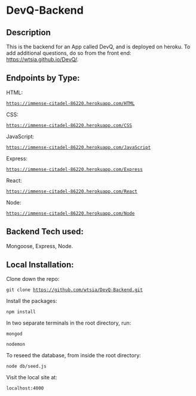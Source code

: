 # DevQ-Backend

## Description

This is the backend for an App called DevQ, and is deployed on heroku. To add additional questions, do so from the front end: https://wtsia.github.io/DevQ/. 

## Endpoints by Type:

HTML:

<code>https://immense-citadel-86220.herokuapp.com/HTML</code>

CSS:

<code>https://immense-citadel-86220.herokuapp.com/CSS</code>

JavaScript:

<code>https://immense-citadel-86220.herokuapp.com/JavaScript</code>

Express:

<code>https://immense-citadel-86220.herokuapp.com/Express</code>

React:

<code>https://immense-citadel-86220.herokuapp.com/React</code>

Node:

<code>https://immense-citadel-86220.herokuapp.com/Node</code>


## Backend Tech used:

Mongoose, Express, Node. <br /> 

## Local Installation:

Clone down the repo:

<code>git clone https://github.com/wtsia/DevQ-Backend.git</code>

Install the packages:

<code>npm install</code>

In two separate terminals in the root directory, run:

<code>mongod</code>

<code>nodemon</code>

To reseed the database, from inside the root directory:

<code>node db/seed.js</code>

Visit the local site at: 

<code>localhost:4000</code>

